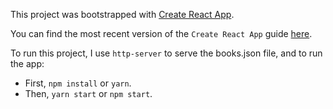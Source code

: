 This project was bootstrapped with [Create React App](https://github.com/facebookincubator/create-react-app).

You can find the most recent version of the `Create React App` guide [here](https://github.com/facebookincubator/create-react-app/blob/master/packages/react-scripts/template/README.md).

To run this project, I use `http-server` to serve the books.json file, and to run the app:

- First, `npm install` or `yarn`.
- Then, `yarn start` or `npm start`.
